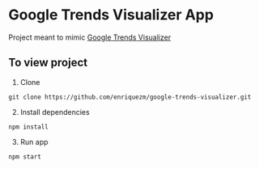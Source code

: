 # Google Trends Visualizer App

Project meant to mimic [Google Trends Visualizer](https://trends.google.com/trends/hottrends/visualize)

## To view project
1. Clone

`git clone https://github.com/enriquezm/google-trends-visualizer.git`

2. Install dependencies

`npm install`

3. Run app

`npm start`
